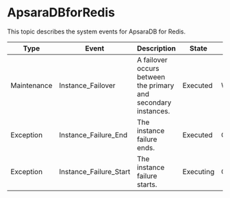 # ApsaraDBforRedis

This topic describes the system events for ApsaraDB for Redis.

|Type|Event|Description|State|Level|
|----|-----|-----------|-----|-----|
|Maintenance|Instance\_Failover|A failover occurs between the primary and secondary instances.|Executed|Warn|
|Exception|Instance\_Failure\_End|The instance failure ends.|Executed|Critical|
|Exception|Instance\_Failure\_Start|The instance failure starts.|Executing|Critical|

